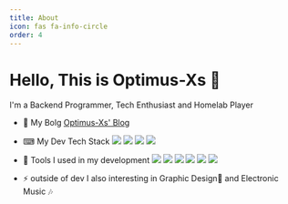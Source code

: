 ```yaml
---
title: About
icon: fas fa-info-circle
order: 4
---
```


# Hello, This is Optimus-Xs 🖖

I'm a Backend Programmer, Tech Enthusiast and Homelab Player

- 📖 My Bolg [Optimus-Xs' Blog](https://Oprimus-Xs.github.io)

- ⌨ My Dev Tech Stack 
[![](https://img.shields.io/badge/Java-SpringBoot-green)]() 
[![](https://img.shields.io/badge/Golang-Gin-79d4fd)]() 
[![](https://img.shields.io/badge/JS-React-blue)]() 
[![](https://img.shields.io/badge/Ruby-Ruby%20on%20Rails-red)]() 

- 🔧 Tools I used in my development 
[![](https://img.shields.io/badge/IDE-IDEA-926fc3)]() 
[![](https://img.shields.io/badge/IDE-GoLand-26b0a8)]() 
[![](https://img.shields.io/badge/IDE-WebStorm-1bc6ed)]() 
[![](https://img.shields.io/badge/Eidtor-VSCode-23a8eb)]()
[![](https://img.shields.io/badge/OS-Linux-e75b25)]()
[![](https://img.shields.io/badge/VC-Git-e75b25)]()

- ⚡ outside of dev I also interesting in Graphic Design🎨 and Electronic Music 🎶

